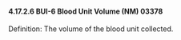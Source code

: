 #### 4.17.2.6 BUI-6 Blood Unit Volume (NM) 03378

Definition: The volume of the blood unit collected.
